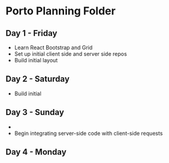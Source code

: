 # Porto Planning Folder

## Day 1 - Friday
-   Learn React Bootstrap and Grid
-   Set up initial client side and server side repos
-   Build initial layout

## Day 2 - Saturday
-   Build initial

## Day 3 - Sunday
-   
-   Begin integrating server-side code with client-side requests

## Day 4 - Monday
